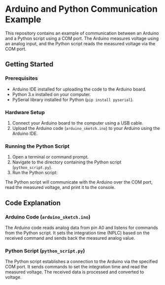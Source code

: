 # Arduino and Python Communication Example

This repository contains an example of communication between an Arduino and a Python script using a COM port. The Arduino measures voltage using an analog input, and the Python script reads the measured voltage via the COM port.

## Getting Started

### Prerequisites

- Arduino IDE installed for uploading the code to the Arduino board.
- Python 3.x installed on your computer.
- PySerial library installed for Python (`pip install pyserial`).

### Hardware Setup

1. Connect your Arduino board to the computer using a USB cable.
2. Upload the Arduino code (`arduino_sketch.ino`) to your Arduino using the Arduino IDE.

### Running the Python Script

1. Open a terminal or command prompt.
2. Navigate to the directory containing the Python script (`python_script.py`).
3. Run the Python script:


The Python script will communicate with the Arduino over the COM port, read the measured voltage, and print it to the console.

## Code Explanation

### Arduino Code (`arduino_sketch.ino`)

The Arduino code reads analog data from pin A0 and listens for commands from the Python script. It sets the integration time (NPLC) based on the received command and sends back the measured analog value.

### Python Script (`python_script.py`)

The Python script establishes a connection to the Arduino via the specified COM port. It sends commands to set the integration time and read the measured voltage. The received data is processed and converted to voltage.
